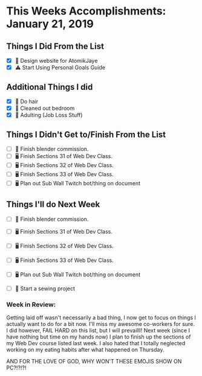 # This Weeks Accomplishments: January 21, 2019

## Things I Did From the List
- [x] 🎨 Design website for AtomikJaye
- [x] ⚠️ Start Using Personal Goals Guide

## Additional Things I did
- [x] 💓 Do hair
- [x] 💓 Cleaned out bedroom
- [x] 💓 Adulting (Job Loss Stuff)

## Things I Didn't Get to/Finish From the List
- [ ] 🎨 Finish blender commission.
- [ ] 🖥 Finish Sections 31 of Web Dev Class.
- [ ] 🖥 Finish Sections 32 of Web Dev Class.
- [ ] 🖥 Finish Sections 33 of Web Dev Class.
- [ ] 🖥 Plan out Sub Wall Twitch bot/thing on document

## Things I'll do Next Week
- [ ] 🎨 Finish blender commission.
- [ ] 🖥 Finish Sections 31 of Web Dev Class.
- [ ] 🖥 Finish Sections 32 of Web Dev Class.
- [ ] 🖥 Finish Sections 33 of Web Dev Class.
- [ ] 🖥 Plan out Sub Wall Twitch bot/thing on document
- [ ] 👗 Start a sewing project


### Week in Review:
Getting laid off wasn't necessarily a bad thing, I now get to focus on things I actually want to do for a bit now. I'll miss my awesome co-workers for sure. I did however, FAIL HARD on this list, but I will prevailll! Next week (since I have nothing but time on my hands now) I plan to finish up the sections of my Web Dev course listed last week. I also hated that I totally neglected working on my eating habits after what happened on Thursday.

AND FOR THE LOVE OF GOD, WHY WON'T THESE EMOJIS SHOW ON PC?!?!?!
